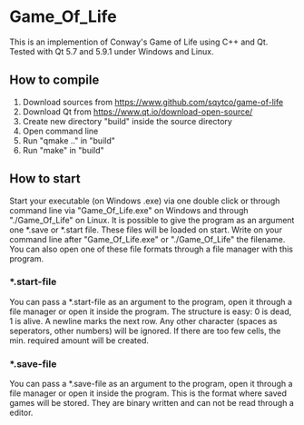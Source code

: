# Game_Of_Life
This is an implemention of Conway's Game of Life using C++ and Qt. Tested with Qt 5.7 and 5.9.1 under Windows and Linux.

## How to compile
1. Download sources from https://www.github.com/sqytco/game-of-life
2. Download Qt from https://www.qt.io/download-open-source/
3. Create new directory "build" inside the source directory
4. Open command line
5. Run "qmake .." in "build"
6. Run "make" in "build"

## How to start
Start your executable (on Windows .exe) via one double click or through command line via "Game_Of_Life.exe" on Windows and through "./Game_Of_Life" on Linux.
It is possible to give the program as an argument one *.save or *.start file. These files will be loaded on start. Write on your command line after "Game_Of_Life.exe" or "./Game_Of_Life" the filename.
You can also open one of these file formats through a file manager with this program.

### *.start-file
You can pass a *.start-file as an argument to the program, open it through a file manager or open it inside the program.
The structure is easy: 0 is dead, 1 is alive. A newline marks the next row. Any other character (spaces as seperators, other numbers) will be ignored. If there are too few cells, the min. required amount will be created.

### *.save-file
You can pass a *.save-file as an argument to the program, open it through a file manager or open it inside the program.
This is the format where saved games will be stored. They are binary written and can not be read through a editor.
